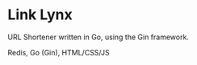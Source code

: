 # Link Lynx

URL Shortener written in Go, using the Gin framework. 

Redis, Go (Gin), HTML/CSS/JS

<!--
<div>
  <img src="./images/example-before.png" alt="Before URL Generation" width="500" style="display:inline-block; margin-right: 20px;">
  <img src="./images/example.png" alt="After URL Generation" width="500" style="display:inline-block;">
</div>
-->

<!--
Next steps: 1) make it look better 3) implement side scrollbar window which saves all short URLs associated with the same username 4) login system based on username
-->

